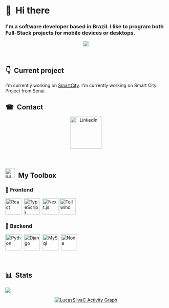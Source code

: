 # 👋 &nbsp;Hi there

<h3>I'm a software developer based in Brazil. I like to program both Full-Stack projects for mobile devices or desktops.</h3>

<div align="center">
   <img src="https://64.media.tumblr.com/6817bc1e7a8566924b4b2503a9ee4032/1eec2c221201275f-26/s640x960/4f6dffe3c2334ed1750917f9f0caa3ebc05c15a3.gif">
</div>

&nbsp;

## 👇 &nbsp;Current project

I'm currently working on [SmartCity](https://github.com/LucasSilvaC/SmartCity). I'm currently working on Smart City Project from Senai.

## ☎ &nbsp;Contact
<p align="center">
  <a href="https://www.linkedin.com/in/lucas-silva-64a715269/" target="_blank">
    <img src="https://cdn.jsdelivr.net/gh/devicons/devicon@latest/icons/linkedin/linkedin-original.svg" alt="LinkedIn" width="100" height="100"/>
  </a>
</p>

&nbsp;

## <img src="https://raw.githubusercontent.com/Tarikul-Islam-Anik/Animated-Fluent-Emojis/master/Emojis/Objects/Hammer%20and%20Wrench.png" alt="Hammer and Wrench" width="30" height="30" /> &nbsp;My Toolbox 
### 🔹 Frontend  
<img src="https://cdn.jsdelivr.net/gh/devicons/devicon@latest/icons/react/react-original.svg" alt="React" width="50" height="50"/>&nbsp;
<img src="https://cdn.jsdelivr.net/gh/devicons/devicon@latest/icons/typescript/typescript-original.svg" alt="TypeScript" width="50" height="50"/>&nbsp;
<img src="https://cdn.jsdelivr.net/gh/devicons/devicon@latest/icons/nextjs/nextjs-original.svg" alt="Next.js" width="50" height="50"/>
<img src="https://cdn.jsdelivr.net/gh/devicons/devicon@latest/icons/tailwindcss/tailwindcss-original.svg" alt="Tailwind" width="50" height="50"/>       

### 🔹 Backend
<img src="https://cdn.jsdelivr.net/gh/devicons/devicon@latest/icons/python/python-original.svg" alt="Python" width="50" height="50"/>&nbsp;
<img src="https://cdn.jsdelivr.net/gh/devicons/devicon@latest/icons/django/django-plain.svg" alt="Django" width="50" height="50"/>&nbsp;
<img src="https://cdn.jsdelivr.net/gh/devicons/devicon@latest/icons/mysql/mysql-original.svg" alt="MySql" width="50" height="50"/>&nbsp;
<img src="https://cdn.jsdelivr.net/gh/devicons/devicon@latest/icons/nodejs/nodejs-line.svg" alt="Node" width="50" height="50"/>&nbsp;
                     
&nbsp;

## 📊 &nbsp;Stats
![](https://github-readme-stats.vercel.app/api/top-langs/?username=LucasSilvaC&theme=dark&hide_border=true&include_all_commits=false&count_private=true&layout=compact)

<div align="center">
  <a href="https://github.com/lindomarbatistao/lindomarbatistao"><img alt="LucasSilvaC Activity Graph" src="https://github-readme-activity-graph.vercel.app/graph/?username=LucasSilvaC&bg_color=RRGGBBAA&title_color=84C2C0&color=84C2C0&line=84C2C0&point=DEDEDE&hide_border=true&custom_title=Contribution⠀Graph" /></a>
  </div>
